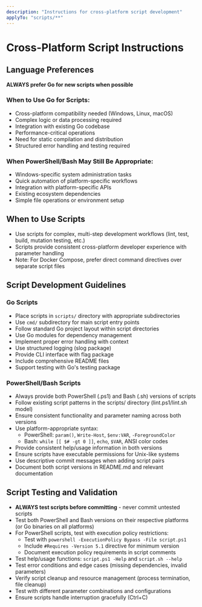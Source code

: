 ```yaml
---
description: "Instructions for cross-platform script development"
applyTo: "scripts/**"
---
```

# Cross-Platform Script Instructions

## Language Preferences

**ALWAYS prefer Go for new scripts when possible**

### When to Use Go for Scripts:
- Cross-platform compatibility needed (Windows, Linux, macOS)
- Complex logic or data processing required
- Integration with existing Go codebase
- Performance-critical operations
- Need for static compilation and distribution
- Structured error handling and testing required

### When PowerShell/Bash May Still Be Appropriate:
- Windows-specific system administration tasks
- Quick automation of platform-specific workflows
- Integration with platform-specific APIs
- Existing ecosystem dependencies
- Simple file operations or environment setup

## When to Use Scripts
- Use scripts for complex, multi-step development workflows (lint, test, build, mutation testing, etc.)
- Scripts provide consistent cross-platform developer experience with parameter handling
- Note: For Docker Compose, prefer direct command directives over separate script files

## Script Development Guidelines

### Go Scripts
- Place scripts in `scripts/` directory with appropriate subdirectories
- Use `cmd/` subdirectory for main script entry points
- Follow standard Go project layout within script directories
- Use Go modules for dependency management
- Implement proper error handling with context
- Use structured logging (slog package)
- Provide CLI interface with flag package
- Include comprehensive README files
- Support testing with Go's testing package

### PowerShell/Bash Scripts
- Always provide both PowerShell (.ps1) and Bash (.sh) versions of scripts
- Follow existing script patterns in the scripts/ directory (lint.ps1/lint.sh model)
- Ensure consistent functionality and parameter naming across both versions
- Use platform-appropriate syntax:
  - PowerShell: `param()`, `Write-Host`, `$env:VAR`, `-ForegroundColor`
  - Bash: `while [[ $# -gt 0 ]]`, `echo`, `$VAR`, ANSI color codes
- Provide consistent help/usage information in both versions
- Ensure scripts have executable permissions for Unix-like systems
- Use descriptive commit messages when adding script pairs
- Document both script versions in README.md and relevant documentation

## Script Testing and Validation
- **ALWAYS test scripts before committing** - never commit untested scripts
- Test both PowerShell and Bash versions on their respective platforms (or Go binaries on all platforms)
- For PowerShell scripts, test with execution policy restrictions:
  - Test with `powershell -ExecutionPolicy Bypass -File script.ps1`
  - Include `#Requires -Version 5.1` directive for minimum version
  - Document execution policy requirements in script comments
- Test help/usage functions: `script.ps1 -Help` and `script.sh --help`
- Test error conditions and edge cases (missing dependencies, invalid parameters)
- Verify script cleanup and resource management (process termination, file cleanup)
- Test with different parameter combinations and configurations
- Ensure scripts handle interruption gracefully (Ctrl+C)
